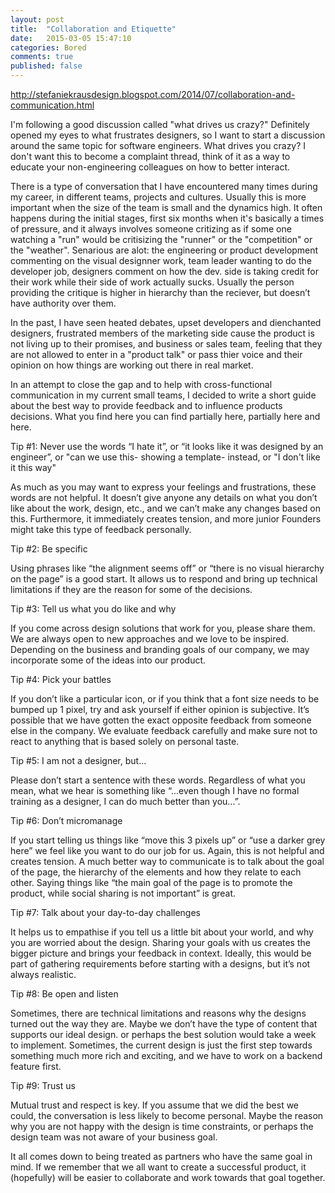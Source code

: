```yaml
---
layout: post
title:  "Collaboration and Etiquette"
date:   2015-03-05 15:47:10
categories: Bored
comments: true
published: false
---
```


http://stefaniekrausdesign.blogspot.com/2014/07/collaboration-and-communication.html

I'm following a good discussion called "what drives us crazy?" Definitely opened my eyes to what frustrates designers, so I want to start a discussion around the same topic for software engineers. What drives you crazy? I don't want this to become a complaint thread, think of it as a way to educate your non-engineering colleagues on how to better interact.


There is a type of conversation that I have encountered many times during my career, in different teams, projects and cultures. Usually this is more important when the size of the team is small and the dynamics high. It often happens during the initial stages, first six months when it's basically a times of pressure, and it always involves someone critizing as if some one watching a "run" would be critisizing the "runner" or the "competition" or the "weather". Senarious are alot: the engineering or product development commenting on the visual designner work, team leader wanting to do the developer job, designers comment on how the dev. side is taking credit for their work while their side of work actually sucks. Usually the person providing the critique is higher in hierarchy than the reciever, but doesn’t have authority over them. 

In the past, I have seen heated debates, upset developers and dienchanted designers, frustrated members of the marketing side cause the product is not living up to their promises, and business or sales team, feeling that they are not allowed to enter in a "product talk" or pass thier voice and their opinion on how things are working out there in real market.

In an attempt to close the gap and to help with cross-functional communication in my current small teams, I decided to write a short guide about the best way to provide feedback and to influence products decisions. What you find here you can find partially here, partially here and here.


Tip #1: Never use the words “I hate it”, or “it looks like it was designed by an engineer”, or "can we use this- showing a template- instead, or "I don't like it this way"

As much as you may want to express your feelings and frustrations, these words are not helpful. It doesn’t give anyone any details on what you don’t like about the work, design, etc., and we can’t make any changes based on this. Furthermore, it immediately creates tension, and more junior Founders might take this type of feedback personally.


Tip #2: Be specific

Using phrases like “the alignment seems off” or “there is no visual hierarchy on the page” is a good start. It allows us to respond and bring up technical limitations if they are the reason for some of the decisions.


Tip #3: Tell us what you do like and why

If you come across design solutions that work for you, please share them. We are always open to new approaches and we love to be inspired. Depending on the business and branding goals of our company, we may incorporate some of the ideas into our product.


Tip #4: Pick your battles

If you don’t like a particular icon, or if you think that a font size needs to be bumped up 1 pixel, try and ask yourself if either opinion is subjective. It’s possible that we have gotten the exact opposite feedback from someone else in the company. We evaluate feedback carefully and make sure not to react to anything that is based solely on personal taste.


Tip #5: I am not a designer, but...

Please don’t start a sentence with these words. Regardless of what you mean, what we hear is something like “...even though I have no formal training as a designer, I can do much better than you...”.


Tip #6: Don’t micromanage

If you start telling us things like “move this 3 pixels up” or “use a darker grey here” we feel like you want to do our job for us. Again, this is not helpful and creates tension. A much better way to communicate is to talk about the goal of the page, the hierarchy of the elements and how they relate to each other. Saying things like “the main goal of the page is to promote the product, while social sharing is not important” is great.


Tip #7: Talk about your day-to-day challenges

It helps us to empathise if you tell us a little bit about your world, and why you are worried about the design. Sharing your goals with us creates the bigger picture and brings your feedback in context. Ideally, this would be part of gathering requirements before starting with a designs, but it’s not always realistic.


Tip #8: Be open and listen

Sometimes, there are technical limitations and reasons why the designs turned out the way they are. Maybe we don’t have the type of content that supports our ideal design. or perhaps the best solution would take a week to implement. Sometimes, the current design is just the first step towards something much more rich and exciting, and we have to work on a backend feature first.


Tip #9: Trust us

Mutual trust and respect is key. If you assume that we did the best we could, the conversation is less likely to become personal. Maybe the reason why you are not happy with the design is time constraints, or perhaps the design team was not aware of your business goal.

It all comes down to being treated as partners who have the same goal in mind. If we remember that we all want to create a successful product, it (hopefully) will be easier to collaborate and work towards that goal together.
